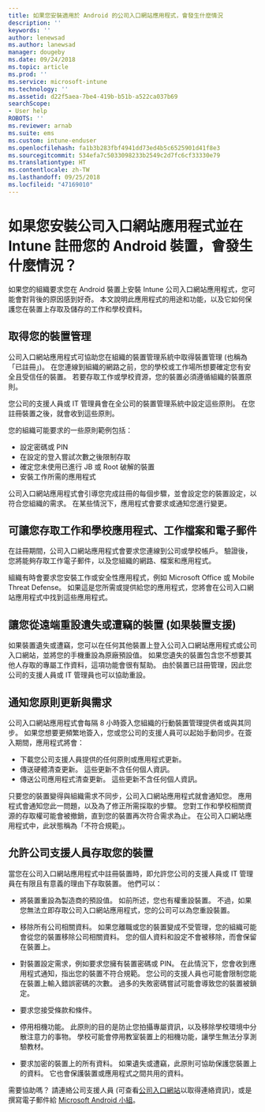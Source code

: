 ```yaml
---
title: 如果您安裝適用於 Android 的公司入口網站應用程式，會發生什麼情況
description: ''
keywords: ''
author: lenewsad
ms.author: lanewsad
manager: dougeby
ms.date: 09/24/2018
ms.topic: article
ms.prod: ''
ms.service: microsoft-intune
ms.technology: ''
ms.assetid: d22f5aea-7be4-419b-b51b-a522ca037b69
searchScope:
- User help
ROBOTS: ''
ms.reviewer: arnab
ms.suite: ems
ms.custom: intune-enduser
ms.openlocfilehash: fa1b3b283fbf4941dd73ed4b5c6525901d41f8e3
ms.sourcegitcommit: 534efa7c5033098233b2549c2d7fc6cf33330e79
ms.translationtype: HT
ms.contentlocale: zh-TW
ms.lasthandoff: 09/25/2018
ms.locfileid: "47169010"
---
```

# <a name="what-happens-if-you-install-the-company-portal-app-and-enroll-your-android-device-in-intune"></a>如果您安裝公司入口網站應用程式並在 Intune 註冊您的 Android 裝置，會發生什麼情況？

如果您的組織要求您在 Android 裝置上安裝 Intune 公司入口網站應用程式，您可能會對背後的原因感到好奇。 本文說明此應用程式的用途和功能，以及它如何保護您在裝置上存取及儲存的工作和學校資料。

## <a name="gets-your-device-managed"></a>取得您的裝置管理
公司入口網站應用程式可協助您在組織的裝置管理系統中取得裝置管理 (也稱為「已註冊」)。 在您連線到組織的網路之前，您的學校或工作場所想要確定您有安全且受信任的裝置。 若要存取工作或學校資源，您的裝置必須遵循組織的裝置原則。 

您公司的支援人員或 IT 管理員會在全公司的裝置管理系統中設定這些原則。 在您註冊裝置之後，就會收到這些原則。 

您的組織可能要求的一些原則範例包括：
* 設定密碼或 PIN
* 在設定的登入嘗試次數之後限制存取
* 確定您未使用已進行 JB 或 Root 破解的裝置
* 安裝工作所需的應用程式

公司入口網站應用程式會引導您完成註冊的每個步驟，並會設定您的裝置設定，以符合您組織的需求。 在某些情況下，應用程式會要求或通知您進行變更。

## <a name="gives-you-access-to-work-and-school-apps-work-files-and-email"></a>可讓您存取工作和學校應用程式、工作檔案和電子郵件
在註冊期間，公司入口網站應用程式會要求您連線到公司或學校帳戶。 驗證後，您將能夠存取工作電子郵件，以及您組織的網路、檔案和應用程式。 

組織有時會要求您安裝工作或安全性應用程式，例如 Microsoft Office 或 Mobile Threat Defense。 如果這是您所需或提供給您的應用程式，您將會在公司入口網站應用程式中找到這些應用程式。

## <a name="lets-you-remotely-reset-a-lost-or-stolen-device-if-device-supports-it"></a>讓您從遠端重設遺失或遭竊的裝置 (如果裝置支援)
如果裝置遺失或遭竊，您可以在任何其他裝置上登入公司入口網站應用程式或公司入口網站，並將您的手機重設為原廠預設值。 如果您遺失的裝置包含您不想要其他人存取的專屬工作資料，這項功能會很有幫助。 由於裝置已註冊管理，因此您公司的支援人員或 IT 管理員也可以協助重設。  

## <a name="notifies-you-of-policy-updates-and-requirements"></a>通知您原則更新與需求
公司入口網站應用程式會每隔 8 小時簽入您組織的行動裝置管理提供者或與其同步。 如果您想要更頻繁地簽入，您或您公司的支援人員可以起始手動同步。在簽入期間，應用程式將會：  
* 下載您公司支援人員提供的任何原則或應用程式更新。  
* 傳送硬體清查更新。 這些更新不含任何個人資訊。  
* 傳送公司應用程式清查更新。 這些更新不含任何個人資訊。  

只要您的裝置變得與組織需求不同步，公司入口網站應用程式就會通知您。 應用程式會通知您此一問題，以及為了修正所需採取的步驟。 您對工作和學校相關資源的存取權可能會被撤銷，直到您的裝置再次符合需求為止。 在公司入口網站應用程式中，此狀態稱為「不符合規範」。 

## <a name="permits-company-support-access-to-your-device"></a>允許公司支援人員存取您的裝置
當您在公司入口網站應用程式中註冊裝置時，即允許您公司的支援人員或 IT 管理員在有限且有意義的理由下存取裝置。 他們可以：  

* 將裝置重設為製造商的預設值。 如前所述，您也有權重設裝置。 不過，如果您無法立即存取公司入口網站應用程式，您的公司可以為您重設裝置。  

* 移除所有公司相關資料。 如果您離職或您的裝置變成不受管理，您的組織可能會從您的裝置移除公司相關資料。 您的個人資料和設定不會被移除，而會保留在裝置上。  

* 對裝置設定需求，例如要求您擁有裝置密碼或 PIN。 在此情況下，您會收到應用程式通知，指出您的裝置不符合規範。 您公司的支援人員也可能會限制您能在裝置上輸入錯誤密碼的次數。 過多的失敗密碼嘗試可能會導致您的裝置被鎖定。  

* 要求您接受條款和條件。  

* 停用相機功能。 此原則的目的是防止您拍攝專屬資訊，以及移除學校環境中分散注意力的事物。 學校可能會停用教室裝置上的相機功能，讓學生無法分享測驗教材。  

* 要求加密的裝置上的所有資料。 如果遺失或遭竊，此原則可協助保護您裝置上的資料。 它也會保護裝置或應用程式之間共用的資料。  

需要協助嗎？ 請連絡公司支援人員 (可查看[公司入口網站](https://go.microsoft.com/fwlink/?linkid=2010980)以取得連絡資訊)，或是撰寫電子郵件給 <a href="mailto:wintunedroidfbk@microsoft.com?subject=I'm having trouble installing the Company Portal app on my Android device&body=Describe the issue you're experiencing here.">Microsoft Android 小組</a>。
